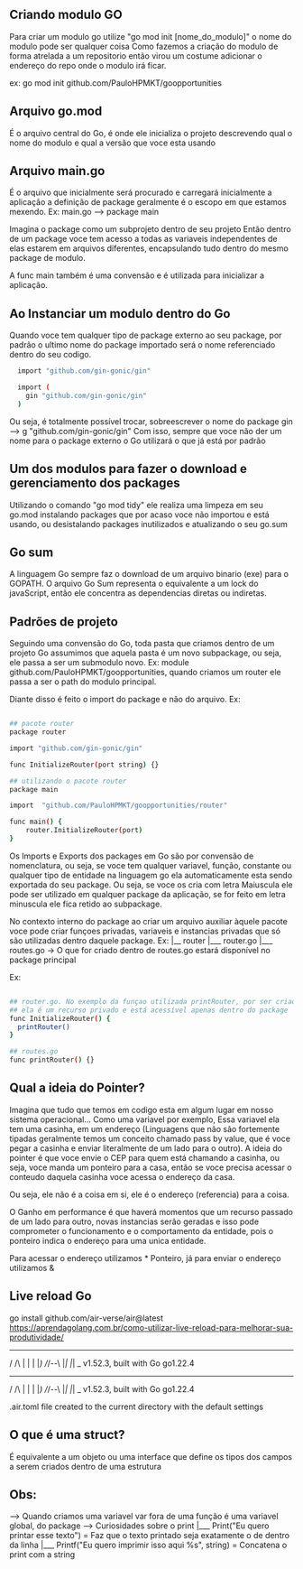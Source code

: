 ## Criando modulo GO
Para criar um modulo go utilize "go mod init [nome_do_modulo]" o nome do modulo pode ser qualquer coisa
Como fazemos a criação do modulo de forma atrelada a um repositorio então virou um costume adicionar o
endereço do repo onde o modulo irá ficar.

ex: go mod init github.com/PauloHPMKT/goopportunities

## Arquivo go.mod
É o arquivo central do Go, é onde ele inicializa o projeto descrevendo qual o nome do modulo e qual a 
versão que voce esta usando

## Arquivo main.go
É o arquivo que inicialmente será procurado e carregará inicialmente a aplicação
a definição de package geralmente é o escopo em que estamos mexendo. 
Ex: main.go --> package main

Imagina o package como um subprojeto dentro de seu projeto
Então dentro de um package voce tem acesso a todas as variaveis independentes de elas estarem em arquivos
diferentes, encapsulando tudo dentro do mesmo package de modulo.

A func main também é uma convensão e é utilizada para inicializar a aplicação.

## Ao Instanciar um modulo dentro do Go
Quando voce tem qualquer tipo de package externo ao seu package, por padrão o ultimo nome do package importado
será o nome referenciado dentro do seu codigo.
```sh
  import "github.com/gin-gonic/gin"

  import (
    gin "github.com/gin-gonic/gin"
  )
```
Ou seja, é totalmente possível trocar, sobreescrever o nome do package
gin --> g "github.com/gin-gonic/gin" 
Com isso, sempre que voce não der um nome para o package externo o Go utilizará o que já está por padrão

## Um dos modulos para fazer o download e gerenciamento dos packages
Utilizando o comando "go mod tidy" ele realiza uma limpeza em seu go.mod instalando packages que por acaso 
voce não importou e está usando, ou desistalando packages inutilizados e atualizando o seu go.sum

## Go sum
A linguagem Go sempre faz o download de um arquivo binario (exe) para o GOPATH. O arquivo Go Sum representa
o equivalente a um lock do javaScript, então ele concentra as dependencias diretas ou indiretas.

## Padrões de projeto
Seguindo uma convensão do Go, toda pasta que criamos dentro de um projeto Go assumimos que aquela pasta é um novo 
subpackage, ou seja, ele passa a ser um submodulo novo.
Ex: module github.com/PauloHPMKT/goopportunities, quando criamos um router ele passa a ser o path do modulo
principal.

Diante disso é feito o import do package e não do arquivo.
Ex: 
```sh

## pacote router
package router

import "github.com/gin-gonic/gin"

func InitializeRouter(port string) {}

## utilizando o pacote router
package main

import	"github.com/PauloHPMKT/goopportunities/router"

func main() {
	router.InitializeRouter(port)
}

```
Os Imports e Exports dos packages em Go são por convensão de nomenclatura, ou seja, se voce tem qualquer variavel,
função, constante ou qualquer tipo de entidade na linguagem go ela automaticamente esta sendo exportada do seu 
package. Ou seja, se voce os cria com letra Maiuscula ele pode ser utilizado em qualquer package da aplicação, se 
for feito em letra minuscula ele fica retido ao subpackage.

No contexto interno do package ao criar um arquivo auxiliar àquele pacote voce pode criar funçoes privadas, variaveis e instancias privadas que só são utilizadas dentro daquele package.
Ex: 
|__ router
    |___ router.go
    |___ routes.go -> O que for criado dentro de routes.go estará disponível no package principal

Ex: 
```sh

## router.go. No exemplo da funçao utilizada printRouter, por ser criada com a primeira letra minuscula
## ela é um recurso privado e está acessível apenas dentro do package
func InitializeRouter() {
  printRouter()
}

## routes.go
func printRouter() {}
```

## Qual a ideia do Pointer?
Imagina que tudo que temos em codigo esta em algum lugar em nosso sistema operacional... Como uma variavel por exemplo,
Essa variavel ela tem uma casinha, em um endereço (Linguagens que não são fortemente tipadas geralmente temos um conceito
chamado pass by value, que é voce pegar a casinha e enviar literalmente de um lado para o outro). A ideia do pointer é que 
voce envie o CEP para quem está chamando a casinha, ou seja, voce manda um ponteiro para a casa, então se voce precisa
acessar o conteudo daquela casinha voce acessa o endereço da casa.

Ou seja, ele não é a coisa em si, ele é o endereço (referencia) para a coisa.

O Ganho em performance é que haverá momentos que um recurso passado de um lado para outro, novas instancias serão geradas
e isso pode comprometer o funcionamento e o comportamento da entidade, pois o ponteiro indica o endereço para uma unica
entidade.

Para acessar o endereço utilizamos * Ponteiro, já para enviar o endereço utilizamos &

## Live reload Go
go install github.com/air-verse/air@latest
https://aprendagolang.com.br/como-utilizar-live-reload-para-melhorar-sua-produtividade/

  __    _   ___
 / /\  | | | |_)
/_/--\ |_| |_| \_ v1.52.3, built with Go go1.22.4

 __    _   ___
 / /\  | | | |_)
/_/--\ |_| |_| \_ v1.52.3, built with Go go1.22.4

.air.toml file created to the current directory with the default settings

## O que é uma struct?
É equivalente a um objeto ou uma interface que define os tipos dos campos a serem criados dentro de uma estrutura

## Obs:
--> Quando criamos uma variavel var fora de uma função é uma variavel global, do package
--> Curiosidades sobre o print 
    |___ Print("Eu quero printar esse texto") = Faz que o texto printado seja exatamente o de dentro da linha
    |___ Printf("Eu quero imprimir isso aqui %s", string) = Concatena o print com a string